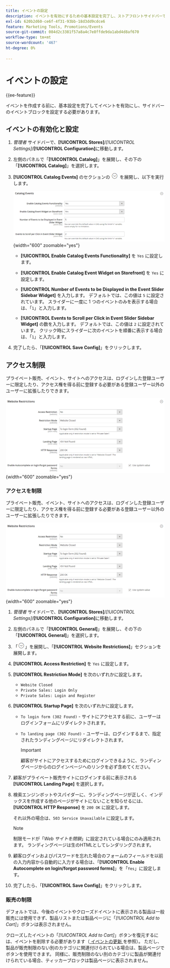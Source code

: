```yaml
---
title: イベントの設定
description: イベントを有効にするための基本設定を完了し、ストアフロントサイドバーでイベントブロックを設定する方法について説明します。
exl-id: 620b2d60-ce6f-4f31-93bb-18d3dd9cdce6
feature: Marketing Tools, Promotions/Events
source-git-commit: 084d2c3381f57a8a4c7e8ffde9da1abd4d8af670
workflow-type: tm+mt
source-wordcount: '467'
ht-degree: 0%

---
```


# イベントの設定

{{ee-feature}}

イベントを作成する前に、基本設定を完了してイベントを有効にし、サイドバーのイベントブロックを設定する必要があります。

## イベントの有効化と設定

1. _管理者_ サイドバーで、**[!UICONTROL Stores]**/_[!UICONTROL Settings]_/**[!UICONTROL Configuration]**&#x200B;に移動します。

1. 左側のパネルで「**[!UICONTROL Catalog]**」を展開し、その下の「**[!UICONTROL Catalog]**」を選択します。

1. **[!UICONTROL Catalog Events]** のセクションの ![ 展開セレクター ](../assets/icon-display-expand.png) を展開し、以下を実行します。

   ![ カタログの設定 – カタログイベント ](../configuration-reference/catalog/assets/catalog-events.png){width="600" zoomable="yes"}

   - **[!UICONTROL Enable Catalog Events Functionality]** を `Yes` に設定します。

   - **[!UICONTROL Enable Catalog Event Widget on Storefront]** を `Yes` に設定します。

   - **[!UICONTROL Number of Events to be Displayed in the Event Slider Sidebar Widget]** を入力します。 デフォルトでは、この値は `5` に設定されています。 スライダーに一度に 1 つのイベントのみを表示する場合は、「`1`」と入力します。

   - **[!UICONTROL Events to Scroll per Click in Event Slider Sidebar Widget]** の数を入力します。 デフォルトでは、この値は `2` に設定されています。 クリック時にスライダーに次のイベントを順番に表示する場合は、「`1`」と入力します。

1. 完了したら、「**[!UICONTROL Save Config]**」をクリックします。

## アクセス制限

プライベート販売、イベント、サイトへのアクセスは、ログインした登録ユーザーに限定したり、アクセス権を得る前に登録する必要がある登録ユーザー以外のユーザーに拡張したりできます。

![ 一般設定 – web サイトの制限 ](../configuration-reference/general/assets/general-website-restrictions.png){width="600" zoomable="yes"}

### アクセスを制限

プライベート販売、イベント、サイトへのアクセスは、ログインした登録ユーザーに限定したり、アクセス権を得る前に登録する必要がある登録ユーザー以外のユーザーに拡張したりできます。

![ 一般設定 – web サイトの制限 ](../configuration-reference/general/assets/general-website-restrictions.png){width="600" zoomable="yes"}

1. _管理者_ サイドバーで、**[!UICONTROL Stores]**/_[!UICONTROL Settings]_/**[!UICONTROL Configuration]**&#x200B;に移動します。

1. 左側のパネルで「**[!UICONTROL General]**」を展開し、その下の「**[!UICONTROL General]**」を選択します。

1. 「![ 展開セレクター ](../assets/icon-display-expand.png)」を展開し、「**[!UICONTROL Website Restrictions]**」セクションを展開します。

1. **[!UICONTROL Access Restriction]** を `Yes` に設定します。

1. **[!UICONTROL Restriction Mode]** を次のいずれかに設定します。

   - `Website Closed`
   - `Private Sales: Login Only`
   - `Private Sales: Login and Register`

1. **[!UICONTROL Startup Page]** を次のいずれかに設定します。

   - `To login form (302 Found)` - サイトにアクセスする前に、ユーザーはログインフォームにリダイレクトされます。

   - `To landing page (302 Found)` - ユーザーは、ログインするまで、指定されたランディングページにリダイレクトされます。

     >[!IMPORTANT]
     >
     >顧客がサイトにアクセスするためにログインできるように、ランディングページからのログインページへのリンクを必ず含めてください。

1. 顧客がプライベート販売サイトにログインする前に表示される **[!UICONTROL Landing Page]** を選択します。

1. 検索エンジンボットやスパイダーに、ランディングページが正しく、インデックスを作成する他のページがサイトにないことを知らせるには、**[!UICONTROL HTTP Response]** を `200 OK` に設定します。

   それ以外の場合は、`503 Service Unavailable` に設定します。

   >[!NOTE]
   >
   >制限モードが「_Web サイトを閉鎖_」に設定されている場合にのみ適用されます。 ランディングページは生のHTMLとしてレンダリングされます。

1. 顧客ログインおよびパスワードを忘れた場合のフォームのフィールドを以前の入力内容から自動的に入力する場合は、「**[!UICONTROL Enable Autocomplete on login/forgot password forms]**」を「`Yes`」に設定します。

1. 完了したら、「**[!UICONTROL Save Config]**」をクリックします。

### 販売の制限

デフォルトでは、今後のイベントやクローズドイベントに表示される製品は一般販売には使用できず、製品リストまたは製品ページに「_[!UICONTROL Add to Cart]_」ボタンは表示されません。

クローズしたイベントの「_[!UICONTROL Add to Cart]_」ボタンを復元するには、イベントを削除する必要があります（[ イベントの更新 ](event-create.md#update-events) を参照）。 ただし、製品が販売制限のない別のカテゴリに関連付けられている場合は、製品ページでボタンを使用できます。 同様に、販売制限のない別のカテゴリに製品が関連付けられている場合、ティッカーブロックは製品ページに表示されません。

